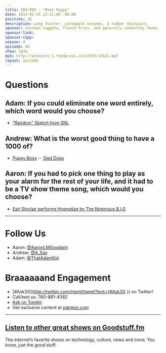 ```yaml
---
title: S04:E03 - "Peak Puppy"
date: 2015-05-25 12:11:00 -06:00
position: 15
description: Long Twitter, pineapple enzymes, & rubber dinosaurs.
sponsor: chicken nuggets, french fries, and generally unhealthy foods.
sponsor-link: 
sponsor-copy: 
season: 4
episode: 46
show: 3g3q
mp3: http://podcasts-1.feedpress.co/13789/12522.mp3
layout: episode
---
```


# Questions

## Adam: If you could eliminate one word entirely, which word would you choose?
- ["Random" Sketch from SNL](https://screen.yahoo.com/dino-bones-062536489.html)

## Andrew: What is the worst good thing to have a 1000 of?
- [Puppy Boss](http://shareamazingpictures.com/wp-content/uploads/2012/12/Dog-sitting-like-a-boss.jpg) -- [Sled Dogs](http://cutearoo.com/wp-content/uploads/2012/12/Puppy10.jpg)

## Aaron: If you had to pick one thing to play as your alarm for the rest of your life, and it had to be a TV show theme song, which would you choose?
- [Earl Sinclair performs Hypnotize by The Notorious B.I.G](https://youtu.be/-v2mvO7Yq48)

***

# Follow Us
* Aaron: [@AaronLMGoodwin](http://twitter.com/aaronlmgoodwin)
* Andrew: [@A_Sav](http://twitter.com/a_sav)
* Adam: [@ThatAdamKid](http://twitter.com/thatadamkid)

# Braaaaaand Engagement
* [#Ask3G](http://twitter.com/intent/tweet?text={#Ask3G }) on Twitter!
* Call/text us: 760-881-4382
* [Ask on Tumblr](http://3g3q.co/ask)
* Get exclusive content at [patreon.com](http://www.patreon.com/3g3q)

***

## [Listen to other great shows on Goodstuff.fm](http://goodstuff.fm/)
The internet’s favorite shows on technology, culture, news and more. You know, just the good stuff.
